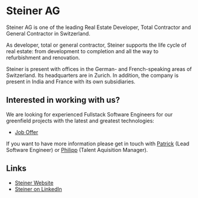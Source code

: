 # Steiner AG

Steiner AG is one of the leading Real Estate Developer, Total Contractor and General Contractor in Switzerland.

As developer, total or general contractor, Steiner supports the life cycle of real estate: from development to completion and all the way to refurbishment and renovation.

Steiner is present with offices in the German- and French-speaking areas of Switzerland. Its headquarters are in Zurich. In addition, the company is present in India and France with its own subsidiaries.

## Interested in working with us?

We are looking for experienced Fullstack Software Engineers for our greenfield projects with the latest and greatest technologies:

- [Job Offer](https://swissdevjobs.ch/de/jobs/Steiner-AG-Senior-Software-Engineer)

If you want to have more information please get in touch with [Patrick](https://www.linkedin.com/in/patrickvaler/) (Lead Software Engineer) or [Philipp](https://www.linkedin.com/in/philipp-schmidt-a9580a121/) (Talent Aquisition Manager).

## Links

- [Steiner Website](https://www.steiner.ch)
- [Steiner on LinkedIn](https://www.linkedin.com/company/steiner-ag/)

